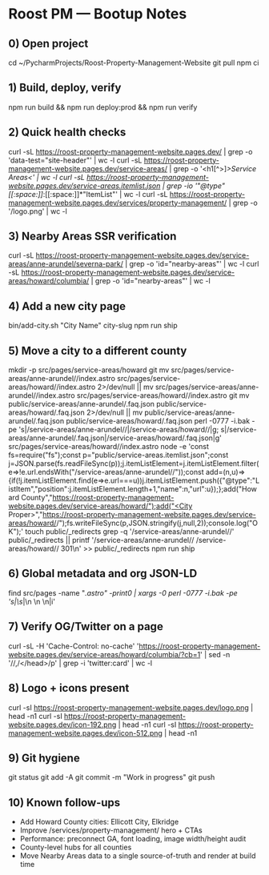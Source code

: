 # Roost PM — Bootup Notes

## 0) Open project
cd ~/PycharmProjects/Roost-Property-Management-Website
git pull
npm ci

## 1) Build, deploy, verify
npm run build && npm run deploy:prod && npm run verify

## 2) Quick health checks
curl -sL https://roost-property-management-website.pages.dev/ | grep -o 'data-test="site-header"' | wc -l
curl -sL https://roost-property-management-website.pages.dev/service-areas/ | grep -o '<h1[^>]*>Service Areas<' | wc -l
curl -sL https://roost-property-management-website.pages.dev/service-areas.itemlist.json | grep -io '"@type"[[:space:]]*:[[:space:]]*"ItemList"' | wc -l
curl -sL https://roost-property-management-website.pages.dev/services/property-management/ | grep -o '/logo.png' | wc -l

## 3) Nearby Areas SSR verification
curl -sL https://roost-property-management-website.pages.dev/service-areas/anne-arundel/severna-park/ | grep -o 'id="nearby-areas"' | wc -l
curl -sL https://roost-property-management-website.pages.dev/service-areas/howard/columbia/ | grep -o 'id="nearby-areas"' | wc -l

## 4) Add a new city page
bin/add-city.sh "City Name" city-slug
npm run ship

## 5) Move a city to a different county
mkdir -p src/pages/service-areas/howard
git mv src/pages/service-areas/anne-arundel/<city>/index.astro src/pages/service-areas/howard/<city>/index.astro 2>/dev/null || mv src/pages/service-areas/anne-arundel/<city>/index.astro src/pages/service-areas/howard/<city>/index.astro
git mv public/service-areas/anne-arundel/<city>.faq.json public/service-areas/howard/<city>.faq.json 2>/dev/null || mv public/service-areas/anne-arundel/<city>.faq.json public/service-areas/howard/<city>.faq.json
perl -0777 -i.bak -pe 's|/service-areas/anne-arundel/<city>/|/service-areas/howard/<city>/|g; s|/service-areas/anne-arundel/<city>.faq.json|/service-areas/howard/<city>.faq.json|g' src/pages/service-areas/howard/<city>/index.astro
node -e 'const fs=require("fs");const p="public/service-areas.itemlist.json";const j=JSON.parse(fs.readFileSync(p));j.itemListElement=j.itemListElement.filter(e=>!e.url.endsWith("/service-areas/anne-arundel/<city>/"));const add=(n,u)=>{if(!j.itemListElement.find(e=>e.url===u))j.itemListElement.push({"@type":"ListItem","position":j.itemListElement.length+1,"name":n,"url":u});};add("Howard County","https://roost-property-management-website.pages.dev/service-areas/howard/");add("<City Proper>","https://roost-property-management-website.pages.dev/service-areas/howard/<city>/");fs.writeFileSync(p,JSON.stringify(j,null,2));console.log("OK");'
touch public/_redirects
grep -q '/service-areas/anne-arundel/<city>/' public/_redirects || printf '/service-areas/anne-arundel/<city>/  /service-areas/howard/<city>/ 301\n' >> public/_redirects
npm run ship

## 6) Global metadata and org JSON-LD
find src/pages -name "*.astro" -print0 | xargs -0 perl -0777 -i.bak -pe 's|</title>\s*|</title>\n    <script type="application/ld+json" src="/org.json"></script>\n    <link rel="manifest" href="/site.webmanifest">\n|i'

## 7) Verify OG/Twitter on a page
curl -sL -H 'Cache-Control: no-cache' 'https://roost-property-management-website.pages.dev/service-areas/howard/columbia/?cb=1' | sed -n '/<head>/,/<\/head>/p' | grep -i 'twitter:card' | wc -l

## 8) Logo + icons present
curl -sI https://roost-property-management-website.pages.dev/logo.png | head -n1
curl -sI https://roost-property-management-website.pages.dev/icon-192.png | head -n1
curl -sI https://roost-property-management-website.pages.dev/icon-512.png | head -n1

## 9) Git hygiene
git status
git add -A
git commit -m "Work in progress"
git push

## 10) Known follow-ups
- Add Howard County cities: Ellicott City, Elkridge
- Improve /services/property-management/ hero + CTAs
- Performance: preconnect GA, font loading, image width/height audit
- County-level hubs for all counties
- Move Nearby Areas data to a single source-of-truth and render at build time
